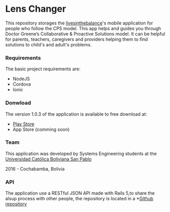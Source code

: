 # Lens Changer

This repository storages the [livesinthebalance](http://livesinthebalance.org)'s mobile application for people who follow the CPS model. This app helps and guides you through Doctor Greene’s Collaborative & Proactive Solutions model. It can be helpful for parents, teachers, caregivers and providers helping them to find solutions to child's and adult's problems.

### Requirements

The basic project requirements are:

 * NodeJS
 * Cordova
 * Ionic

### Donwload

The version 1.0.3 of the application is available to free download at:

* [Play Store](https://play.google.com/store/apps/details?id=com.livesinthebalance.cpsapp211049)
* App Store (comming soon)


### Team

This application was developed by Systems Engineering students at the [Universidad Católica Boliviana San Pablo](https://www.ucbcba.edu.bo/)

2016 - Cochabamba, Bolivia

### API
The application use a RESTful JSON API made with Rails 5,to share the alsup process with other people, the repository is located in a *[Github repository](https://github.com/gabolucuy/Lens-Changer-API.git/)

